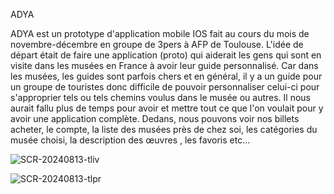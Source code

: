 ADYA

ADYA est un prototype d'application mobile IOS fait au cours du mois de novembre-décembre en groupe de 3pers à AFP de Toulouse. 
L'idée de départ était de faire une application (proto) qui aiderait les gens qui sont en visite dans les musées en France à avoir leur guide personnalisé.
Car dans les musées, les guides sont parfois chers et en général, il y a un guide pour un groupe de touristes donc difficile de pouvoir personnaliser celui-ci pour s'approprier tels ou tels chemins voulus dans le musée ou autres.
Il nous aurait fallu plus de temps pour avoir et mettre tout ce que l'on voulait pour y avoir une application complète.
Dedans, nous pouvons voir nos billets acheter, le compte, la liste des musées près de chez soi, les catégories du musée choisi, la description des œuvres , les favoris etc...



![SCR-20240813-tliv](https://github.com/user-attachments/assets/be281d42-dc10-4405-84fd-e76d8c2fb045)


![SCR-20240813-tlpr](https://github.com/user-attachments/assets/373d6174-55f2-4717-8002-dbfe7e0a381f)






